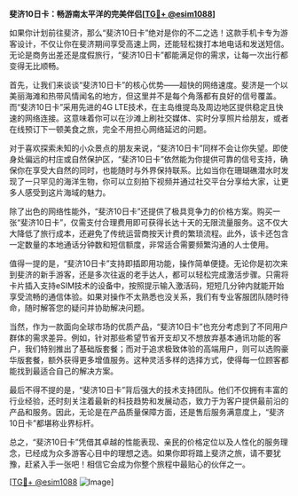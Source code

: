 **斐济10日卡：畅游南太平洋的完美伴侣[[TG💪+ @esim1088](https://t.me/s/esim1088)]**

如果你计划前往斐济，那么“斐济10日卡”绝对是你的不二之选！这款手机卡专为游客设计，不仅让你在斐济期间享受高速上网，还能轻松拨打本地电话和发送短信。无论是商务出差还是度假旅行，“斐济10日卡”都能满足你的需求，让每一次出行都变得无比顺畅。

首先，让我们来谈谈“斐济10日卡”的核心优势——超快的网络速度。斐济是一个以美丽海滩和热带风情闻名的地方，但这里并不是每个角落都有良好的信号覆盖。而“斐济10日卡”采用先进的4G LTE技术，在主岛维提岛及周边地区提供稳定且快速的网络连接。这意味着你可以在沙滩上刷社交媒体、实时分享照片给朋友，或者在线预订下一顿美食之旅，完全不用担心网络延迟的问题。

对于喜欢探索未知的小众景点的朋友来说，“斐济10日卡”同样不会让你失望。即使身处偏远的村庄或自然保护区，“斐济10日卡”依然能为你提供可靠的信号支持，确保你在享受大自然的同时，也能随时与外界保持联系。比如当你在珊瑚礁潜水时发现了一只罕见的海洋生物，你可以立刻拍下视频并通过社交平台分享给大家，让更多人感受到这片海域的魅力。

除了出色的网络性能外，“斐济10日卡”还提供了极具竞争力的价格方案。购买一张“斐济10日卡”，仅需支付合理费用即可获得长达十天的无限流量服务。这不仅大大降低了旅行成本，还避免了传统运营商按天计费的繁琐流程。此外，该卡还包含一定数量的本地通话分钟数和短信额度，非常适合需要频繁沟通的人士使用。

值得一提的是，“斐济10日卡”支持即插即用功能，操作简单便捷。无论你是初次来到斐济的新手游客，还是多次往返的老手达人，都可以轻松完成激活步骤。只需将卡片插入支持eSIM技术的设备中，按照提示输入激活码，短短几分钟内就能开始享受流畅的通信体验。如果对操作不太熟悉也没关系，我们有专业客服团队随时待命，随时解答您的疑问并协助解决问题。

当然，作为一款面向全球市场的优质产品，“斐济10日卡”也充分考虑到了不同用户群体的需求差异。例如，针对那些希望节省开支却又不想放弃基本通讯功能的客户，我们特别推出了基础版套餐；而对于追求极致体验的高端用户，则可以选购豪华版套餐，额外获得更多增值服务。这种灵活多样的选择方式，使得每一位顾客都能找到最适合自己的解决方案。

最后不得不提的是，“斐济10日卡”背后强大的技术支持团队。他们不仅拥有丰富的行业经验，还时刻关注着最新的科技趋势和发展动态，致力于为客户提供最前沿的产品和服务。因此，无论是在产品质量保障方面，还是售后服务满意度上，“斐济10日卡”都堪称业界标杆。

总之，“斐济10日卡”凭借其卓越的性能表现、亲民的价格定位以及人性化的服务理念，已经成为众多游客心目中的理想之选。如果你即将踏上斐济之旅，请不要犹豫，赶紧入手一张吧！相信它会成为你整个旅程中最贴心的伙伴之一。

[[TG💪+ @esim1088](https://t.me/s/esim1088) ![Image](https://i.postimg.cc/4NQfJmqS/Snipaste-2025-05-13-00-14-12.png)]